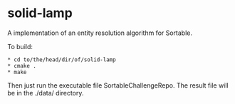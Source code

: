 # solid-lamp
A implementation of an entity resolution algorithm for Sortable. 

To build:
```
* cd to/the/head/dir/of/solid-lamp
* cmake .
* make
```
Then just run the executable file SortableChallengeRepo. 
The result file will be in the ./data/ directory. 

